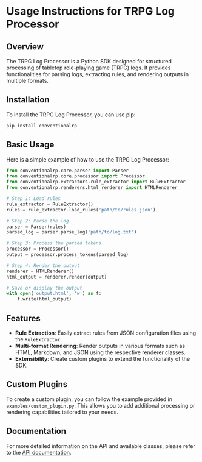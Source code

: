 # Usage Instructions for TRPG Log Processor

## Overview

The TRPG Log Processor is a Python SDK designed for structured processing of tabletop role-playing game (TRPG) logs. It provides functionalities for parsing logs, extracting rules, and rendering outputs in multiple formats.

## Installation

To install the TRPG Log Processor, you can use pip:

```bash
pip install conventionalrp
```

## Basic Usage

Here is a simple example of how to use the TRPG Log Processor:

```python
from conventionalrp.core.parser import Parser
from conventionalrp.core.processor import Processor
from conventionalrp.extractors.rule_extractor import RuleExtractor
from conventionalrp.renderers.html_renderer import HTMLRenderer

# Step 1: Load rules
rule_extractor = RuleExtractor()
rules = rule_extractor.load_rules('path/to/rules.json')

# Step 2: Parse the log
parser = Parser(rules)
parsed_log = parser.parse_log('path/to/log.txt')

# Step 3: Process the parsed tokens
processor = Processor()
output = processor.process_tokens(parsed_log)

# Step 4: Render the output
renderer = HTMLRenderer()
html_output = renderer.render(output)

# Save or display the output
with open('output.html', 'w') as f:
    f.write(html_output)
```

## Features

- **Rule Extraction**: Easily extract rules from JSON configuration files using the `RuleExtractor`.
- **Multi-format Rendering**: Render outputs in various formats such as HTML, Markdown, and JSON using the respective renderer classes.
- **Extensibility**: Create custom plugins to extend the functionality of the SDK.

## Custom Plugins

To create a custom plugin, you can follow the example provided in `examples/custom_plugin.py`. This allows you to add additional processing or rendering capabilities tailored to your needs.

## Documentation

For more detailed information on the API and available classes, please refer to the [API documentation](api.md).
